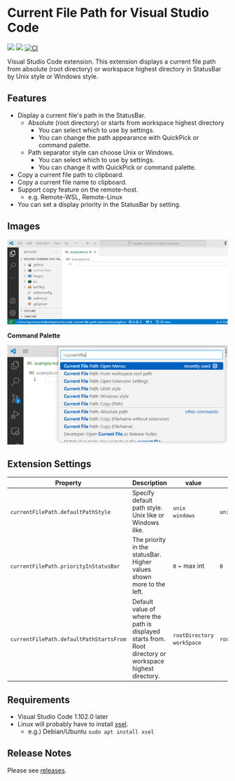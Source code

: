 # Current File Path for Visual Studio Code

![](https://img.shields.io/badge/Release-v5.0.0-blue.svg?style=flat-square)
![](https://img.shields.io/badge/vscode-^1.102.0-blue.svg?style=flat-square)
[![CI](https://github.com/yoshinorin/vscode-current-file-path-extension/actions/workflows/ci.yaml/badge.svg)](https://github.com/yoshinorin/vscode-current-file-path-extension/actions/workflows/ci.yaml)

Visual Studio Code extension. This extension displays a current file path from absolute (root directory) or workspace highest directory in StatusBar by Unix style or Windows style.

## Features

* Display a current file's path in the StatusBar.
    * Absolute (root directory) or starts from workspace highest directory
        * You can select which to use by settings.
        * You can change the path appearance with QuickPick or command palette.
    * Path separator style can choose Unix or Windows.
        * You can select which to use by settings.
        * You can change it with QuickPick or command palette.
* Copy a current file path to clipboard.
* Copy a current file name to clipboard.
* Support copy feature on the remote-host.
    * e.g. Remote-WSL, Remote-Linux
* You can set a display priority in the StatusBar by setting.

## Images

![](https://raw.githubusercontent.com/yoshinorin/vscode-current-file-path-extension/master/images/image.gif)

**Command Palette**

![](https://raw.githubusercontent.com/yoshinorin/vscode-current-file-path-extension/master/images/command-palette.png)

## Extension Settings

|Property|Description|value|Default|
|---|---|---|---|
|`currentFilePath.defaultPathStyle`|Specify default path style. Unix like or Windows like.|`unix` <br> `windows`|`unix`|
|`currentFilePath.priorityInStatusBar`|The priority in the statusBar. Higher values shown more to the left.| `0` ~ max int |`0`|
|`currentFilePath.defaultPathStartsFrom`|Default value of where the path is displayed starts from. Root directory or workspace highest directory.|`rootDirectory` <br> `workSpace`|`rootDirectory`|

## Requirements

* Visual Studio Code 1.102.0 later
* Linux will probably have to install [xsel](https://linux.die.net/man/1/xsel).
    * e.g.) Debian/Ubuntu `sudo apt install xsel`

## Release Notes

Please see [releases](https://github.com/yoshinorin/vscode-current-file-path-extension/releases).
